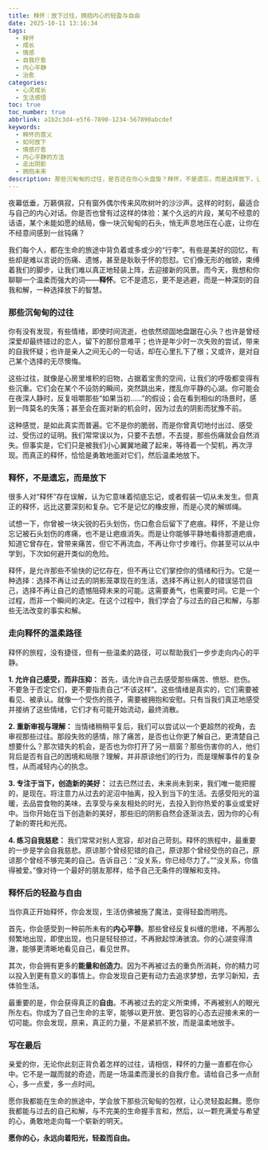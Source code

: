 ```yaml
---
title: 释怀：放下过往，拥抱内心的轻盈与自由
date: 2025-10-11 13:16:34
tags:
  - 释怀
  - 成长
  - 情感
  - 自我疗愈
  - 内心平静
  - 治愈
categories:
  - 心灵成长
  - 生活感悟
toc: true
toc_number: true
abbrlink: a1b2c3d4-e5f6-7890-1234-567890abcdef
keywords:
  - 释怀的意义
  - 如何放下
  - 情感疗愈
  - 内心平静的方法
  - 走出阴影
  - 拥抱未来
description: 那些沉甸甸的过往，是否还在你心头盘旋？释怀，不是遗忘，而是选择放下，让心灵卸下重负，重新感受生命的美好。这篇文章将带你走进释怀的温柔旅程，感受那份由内而外的轻盈与自由，学会与过去的自己和解，勇敢地拥抱充满希望的未来。
---
```


夜幕低垂，万籁俱寂，只有窗外偶尔传来风吹树叶的沙沙声。这样的时刻，最适合与自己的内心对话。你是否也曾有过这样的体验：某个久远的片段，某句不经意的话语，某个未能如愿的结局，像一块沉甸甸的石头，悄无声息地压在心底，让你在不经意间感到一丝钝痛？

我们每个人，都在生命的旅途中背负着或多或少的“行李”。有些是美好的回忆，有些却是难以言说的伤痛、遗憾，甚至是耿耿于怀的怨怼。它们像无形的枷锁，束缚着我们的脚步，让我们难以真正地轻装上阵，去迎接新的风景。而今天，我想和你聊聊一个温柔而强大的词——**释怀**。它不是遗忘，更不是逃避，而是一种深刻的自我和解，一种选择放下的智慧。

### 那些沉甸甸的过往

你有没有发现，有些情绪，即使时间流逝，也依然顽固地盘踞在心头？也许是曾经深爱却最终错过的恋人，留下的那份意难平；也许是年少时一次失败的尝试，带来的自我怀疑；也许是亲人之间无心的一句话，却在心里扎下了根；又或许，是对自己某个选择的无尽懊悔。

这些过往，就像是心房里堆积的旧物，占据着宝贵的空间，让我们的呼吸都变得有些沉重。它们会在某个不设防的瞬间，突然跳出来，搅乱你平静的心湖。你可能会在夜深人静时，反复咀嚼那些“如果当初……”的假设；会在看到相似的场景时，感到一阵莫名的失落；甚至会在面对新的机会时，因为过去的阴影而犹豫不前。

这种感觉，是如此真实而普遍。它不是你的脆弱，而是你曾真切地付出过、感受过、受伤过的证明。我们常常误以为，只要不去想，不去提，那些伤痛就会自然消失。但事实是，它们只是被我们小心翼翼地藏了起来，等待着一个契机，再次浮现。而真正的释怀，恰恰是勇敢地面对它们，然后温柔地放下。

### 释怀，不是遗忘，而是放下

很多人对“释怀”存在误解，认为它意味着彻底忘记，或者假装一切从未发生。但真正的释怀，远比这要深刻和复杂。它不是记忆的橡皮擦，而是心灵的解绑绳。

试想一下，你曾被一块尖锐的石头划伤，伤口愈合后留下了疤痕。释怀，不是让你忘记被石头划伤的疼痛，也不是让疤痕消失。而是让你能够平静地看待那道疤痕，知道它曾存在，曾带来痛苦，但它不再流血，不再让你寸步难行。你甚至可以从中学到，下次如何避开类似的危险。

释怀，是允许那些不愉快的记忆存在，但不再让它们掌控你的情绪和行为。它是一种选择：选择不再让过去的阴影笼罩现在的生活，选择不再让别人的错误惩罚自己，选择不再让自己的遗憾阻碍未来的可能。这需要勇气，也需要时间。它是一个过程，而非一个瞬间的决定。在这个过程中，我们学会了与过去的自己和解，与那些无法改变的事实和解。

### 走向释怀的温柔路径

释怀的旅程，没有捷径，但有一些温柔的路径，可以帮助我们一步步走向内心的平静。

**1. 允许自己感受，而非压抑：**
首先，请允许自己去感受那些痛苦、愤怒、悲伤。不要急于否定它们，更不要指责自己“不该这样”。这些情绪是真实的，它们需要被看见、被承认。就像一个受伤的孩子，需要被拥抱和安慰。只有当我们真正地感受并接纳了这些情绪，它们才有可能开始流动，最终消散。

**2. 重新审视与理解：**
当情绪稍稍平复后，我们可以尝试以一个更超然的视角，去审视那些过往。那段失败的感情，除了痛苦，是否也让你更了解自己，更清楚自己想要什么？那次错失的机会，是否也为你打开了另一扇窗？那些伤害你的人，他们背后是否有自己的困境和局限？理解，并非原谅他们的行为，而是理解事件的复杂性，从而减轻内心的执念。

**3. 专注于当下，创造新的美好：**
过去已然过去，未来尚未到来，我们唯一能把握的，是现在。将注意力从过去的泥沼中抽离，投入到当下的生活。去感受阳光的温暖，去品尝食物的美味，去享受与亲友相处的时光，去投入到你热爱的事业或爱好中。当你开始在当下创造新的美好，那些旧的阴影自然会逐渐淡去，因为你的心有了新的寄托和光亮。

**4. 练习自我慈悲：**
我们常常对别人宽容，却对自己苛刻。释怀的旅程中，最重要的一步是学会自我慈悲。原谅那个曾经犯错的自己，原谅那个曾经受伤的自己，原谅那个曾经不够完美的自己。告诉自己：“没关系，你已经尽力了。”“没关系，你值得被爱。”像对待一个最好的朋友那样，给予自己无条件的理解和支持。

### 释怀后的轻盈与自由

当你真正开始释怀，你会发现，生活仿佛被施了魔法，变得轻盈而明亮。

首先，你会感受到一种前所未有的**内心平静**。那些曾经反复纠缠的思绪，不再那么频繁地出现，即使出现，也只是轻轻掠过，不再掀起惊涛骇浪。你的心湖变得清澈，能够更清晰地看见自己，看见世界。

其次，你会拥有更多的**能量和创造力**。因为不再被过去的重负所消耗，你的精力可以投入到更有意义的事情上。你会发现自己更有动力去追求梦想，去学习新知，去体验生活。

最重要的是，你会获得真正的**自由**。不再被过去的定义所束缚，不再被别人的眼光所左右。你成为了自己生命的主宰，能够以更开放、更包容的心态去迎接未来的一切可能。你会发现，原来，真正的力量，不是紧抓不放，而是温柔地放手。

### 写在最后

亲爱的你，无论你此刻正背负着怎样的过往，请相信，释怀的力量一直都在你心中。它不是一蹴而就的奇迹，而是一场温柔而漫长的自我疗愈。请给自己多一点耐心，多一点爱，多一点时间。

愿你我都能在生命的旅途中，学会放下那些沉甸甸的包袱，让心灵轻盈起舞。愿你我都能与过去的自己和解，与不完美的生命握手言和，然后，以一颗充满爱与希望的心，勇敢地走向每一个崭新的明天。

**愿你的心，永远向着阳光，轻盈而自由。**